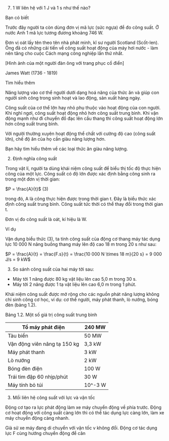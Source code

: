 7. 1 W liên hệ với 1 J và 1 s như thế nào?

Bạn có biết

Trước đây người ta còn dùng đơn vị mã lực (sức ngựa) để đo công suất. Ở nước Anh 1 mã lực tương đương khoảng 746 W.

Đơn vị oát lấy tên theo tên nhà phát minh, kĩ sư người Scotland (Scốt-len). Ông đã có những cải tiến về công suất hoạt động của máy hơi nước - làm nên tăng cho cuộc Cách mạng công nghiệp lần thứ nhất.

[Hình ảnh của một người đàn ông với trang phục cổ điển]

James Watt (1736 - 1819)

Tìm hiểu thêm

Năng lượng vào cơ thể người dưới dạng hoá năng của thức ăn và giúp con người sinh công trong sinh hoạt và lao động, sản xuất hàng ngày.

Công suất của cơ thể lớn hay nhỏ phụ thuộc vào hoạt động của con người. Khi nghỉ ngơi, công suất hoạt động nhỏ hơn công suất trung bình. Khi vận động mạnh như đi chuyển đồ đạc lên cầu thang thì công suất hoạt động lớn hơn công suất trung bình.

Với người thường xuyên hoạt động thể chất với cường độ cao (công suất lớn), chế độ ăn của họ cần giàu năng lượng hơn.

Bạn hãy tìm hiểu thêm về các loại thức ăn giàu năng lượng.

2. Định nghĩa công suất

Trong vật lí, người ta dùng khái niệm công suất để biểu thị tốc độ thực hiện công của một lực. Công suất có độ lớn được xác định bằng công sinh ra trong một đơn vị thời gian:

$P = \frac{A}{t}$ (3)

trong đó, A là công thực hiện được trong thời gian t. Đây là biểu thức xác định công suất trung bình. Công suất tức thời có thể thay đổi trong thời gian t.

Đơn vị đo công suất là oát, kí hiệu là W.

Ví dụ

Vận dụng biểu thức (3), ta tính công suất của động cơ thang máy tác dụng lực 10 000 N nâng buồng thang máy lên độ cao 18 m trong 20 s như sau:

$P = \frac{A}{t} = \frac{F.s}{t} = \frac{10 000 N \times 18 m}{20 s} = 9 000 J/s = 9 kW$

3. So sánh công suất của hai máy tời sau:
- Máy tời 1 nâng được 80 kg vật liệu lên cao 5,0 m trong 30 s.
- Máy tời 2 nâng được 1 tạ vật liệu lên cao 6,0 m trong 1 phút.

Khái niệm công suất được mở rộng cho các nguồn phát năng lượng không chỉ sinh công cơ học, ví dụ: cơ thể người, máy phát thanh, lò nướng, bóng đèn (bảng 1.2).

Bảng 1.2. Một số giá trị công suất trung bình

| Tổ máy phát điện | 240 MW |
|-------------------|--------|
| Tàu biển | 50 MW |
| Vận động viên nâng tạ 150 kg | 3,3 kW |
| Máy phát thanh | 3 kW |
| Lò nướng | 2 kW |
| Bóng đèn điện | 100 W |
| Trái tim đập 60 nhịp/phút | 30 W |
| Máy tính bỏ túi | 10^-3 W |

3. Mối liên hệ công suất với lực và vận tốc

Động cơ tạo ra lực phát động làm xe máy chuyển động về phía trước. Động cơ hoạt động với công suất càng lớn thì có thể tác dụng lực càng lớn, làm xe máy chuyển động càng nhanh.

Giả sử xe máy đang di chuyển với vận tốc v không đổi. Động cơ tác dụng lực F cùng hướng chuyển động để cân